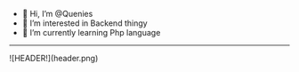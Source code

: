 - 👋 Hi, I’m @Quenies
- 👀 I’m interested in Backend thingy
- 🌱 I’m currently learning Php language
<hr>
![HEADER!](header.png)